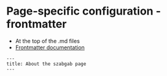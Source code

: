 # Page-specific configuration - frontmatter

* At the top of the .md files
* [Frontmatter documentation](https://jekyllrb.com/docs/frontmatter/)


```
---
title: About the szabgab page
---
```



